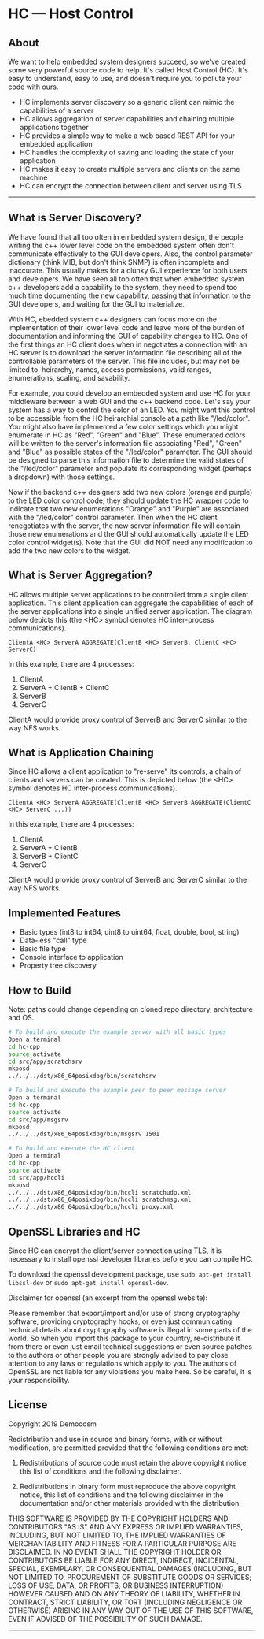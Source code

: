 HC — Host Control
==================

## About

We want to help embedded system designers succeed, so we've created some very powerful source code to help. It's called Host Control (HC). It's easy to understand, easy to use, and doesn't require you to pollute your code with ours.

- HC implements server discovery so a generic client can mimic the capabilities of a server
- HC allows aggregation of server capabilities and chaining multiple applications together
- HC provides a simple way to make a web based REST API for your embedded application
- HC handles the complexity of saving and loading the state of your application
- HC makes it easy to create multiple servers and clients on the same machine
- HC can encrypt the connection between client and server using TLS

---

## What is Server Discovery?

We have found that all too often in embedded system design, the people writing the c++ lower level code on the embedded system often don't communicate effectively to the GUI developers. Also, the control parameter dictionary (think MIB, but don't think SNMP) is often incomplete and inaccurate. This usually makes for a clunky GUI experience for both users and developers. We have seen all too often that when embedded system c++ developers add a capability to the system, they need to spend too much time documenting the new capability, passing that information to the GUI developers, and waiting for the GUI to materialize.

With HC, ebedded system c++ designers can focus more on the implementation of their lower level code and leave more of the burden of documentation and informing the GUI of capability changes to HC. One of the first things an HC client does when in negotiates a connection with an HC server is to download the server information file describing all of the controllable parameters of the server. This file includes, but may not be limited to, heirarchy, names, access permissions, valid ranges, enumerations, scaling, and savability.

For example, you could develop an embedded system and use HC for your middleware between a web GUI and the c++ backend code. Let's say your system has a way to control the color of an LED. You might want this control to be accessible from the HC heirarchial console at a path like "/led/color". You might also have implemented a few color settings which you might enumerate in HC as "Red", "Green" and "Blue". These enumerated colors will be written to the server's information file associating "Red", "Green" and "Blue" as possible states of the "/led/color" parameter. The GUI should be designed to parse this information file to determine the valid states of the "/led/color" parameter and populate its corresponding widget (perhaps a dropdown) with those settings.

Now if the backend c++ designers add two new colors (orange and purple) to the LED color control code, they should update the HC wrapper code to indicate that two new enumerations "Orange" and "Purple" are associated with the "/led/color" control parameter. Then when the HC client renegotiates with the server, the new server information file will contain those new enumerations and the GUI should automatically update the LED color control widget(s). Note that the GUI did NOT need any modification to add the two new colors to the widget.

## What is Server Aggregation?

HC allows multiple server applications to be controlled from a single client application. This client application can aggregate the capabilities of each of the server applications into a single unified server application. The diagram below depicts this (the \<HC> symbol denotes HC inter-process communications).

`ClientA <HC> ServerA AGGREGATE(ClientB <HC> ServerB, ClientC <HC> ServerC)`

In this example, there are 4 processes:
1. ClientA
2. ServerA + ClientB + ClientC
3. ServerB
4. ServerC

ClientA would provide proxy control of ServerB and ServerC similar to the way NFS works.

## What is Application Chaining

Since HC allows a client application to "re-serve" its controls, a chain of clients and servers can be created. This is depicted below (the \<HC> symbol denotes HC inter-process communications).

`ClientA <HC> ServerA AGGREGATE(ClientB <HC> ServerB AGGREGATE(ClientC <HC> ServerC ...))`

In this example, there are 4 processes:
   1. ClientA
   2. ServerA + ClientB
   3. ServerB + ClientC
   4. ServerC

ClientA would provide proxy control of ServerB and ServerC similar to the way NFS works.

## Implemented Features

* Basic types (int8 to int64, uint8 to uint64, float, double, bool, string)
* Data-less "call" type
* Basic file type
* Console interface to application
* Property tree discovery

## How to Build

Note: paths could change depending on cloned repo directory, architecture and OS.

```bash
# To build and execute the example server with all basic types
Open a terminal
cd hc-cpp
source activate
cd src/app/scratchsrv
mkposd
../../../dst/x86_64posixdbg/bin/scratchsrv

# To build and execute the example peer to peer message server
Open a terminal
cd hc-cpp
source activate
cd src/app/msgsrv
mkposd
../../../dst/x86_64posixdbg/bin/msgsrv 1501

# To build and execute the HC client
Open a terminal
cd hc-cpp
source activate
cd src/app/hccli
mkposd
../../../dst/x86_64posixdbg/bin/hccli scratchudp.xml
../../../dst/x86_64posixdbg/bin/hccli scratchmsg.xml
../../../dst/x86_64posixdbg/bin/hccli proxy.xml
```


## OpenSSL Libraries and HC

Since HC can encrypt the client/server connection using TLS, it is necessary to install openssl developer libraries before you can compile HC.

To download the openssl development package, use ```sudo apt-get install libssl-dev``` or ```sudo apt-get install openssl-dev```.

Disclaimer for openssl (an excerpt from the openssl website):

Please remember that export/import and/or use of strong cryptography software, providing cryptography hooks, or even just communicating technical details about cryptography software is illegal in some parts of the world. So when you import this package to your country, re-distribute it from there or even just email technical suggestions or even source patches to the authors or other people you are strongly advised to pay close attention to any laws or regulations which apply to you. The authors of OpenSSL are not liable for any violations you make here. So be careful, it is your responsibility.

## License

Copyright 2019 Democosm

Redistribution and use in source and binary forms, with or without
modification, are permitted provided that the following conditions are met:

1. Redistributions of source code must retain the above copyright notice,
   this list of conditions and the following disclaimer.

2. Redistributions in binary form must reproduce the above copyright notice,
   this list of conditions and the following disclaimer in the documentation
   and/or other materials provided with the distribution.

THIS SOFTWARE IS PROVIDED BY THE COPYRIGHT HOLDERS AND CONTRIBUTORS "AS IS"
AND ANY EXPRESS OR IMPLIED WARRANTIES, INCLUDING, BUT NOT LIMITED TO, THE
IMPLIED WARRANTIES OF MERCHANTABILITY AND FITNESS FOR A PARTICULAR PURPOSE
ARE DISCLAIMED. IN NO EVENT SHALL THE COPYRIGHT HOLDER OR CONTRIBUTORS BE
LIABLE FOR ANY DIRECT, INDIRECT, INCIDENTAL, SPECIAL, EXEMPLARY, OR
CONSEQUENTIAL DAMAGES (INCLUDING, BUT NOT LIMITED TO, PROCUREMENT OF
SUBSTITUTE GOODS OR SERVICES; LOSS OF USE, DATA, OR PROFITS; OR BUSINESS
INTERRUPTION) HOWEVER CAUSED AND ON ANY THEORY OF LIABILITY, WHETHER IN
CONTRACT, STRICT LIABILITY, OR TORT (INCLUDING NEGLIGENCE OR OTHERWISE)
ARISING IN ANY WAY OUT OF THE USE OF THIS SOFTWARE, EVEN IF ADVISED OF THE
POSSIBILITY OF SUCH DAMAGE.

---
